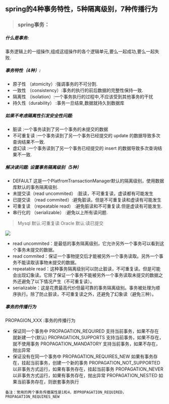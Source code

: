 ## spring的4种事务特性，5种隔离级别，7种传播行为

> ### spring事务： 

##### 什么是事务: 

​	事务逻辑上的一组操作,组成这组操作的各个逻辑单元,要么一起成功,要么一起失败.

##### 事务特性（4种）: 

- 原子性 （atomicity）:强调事务的不可分割. 
- 一致性 （consistency）:事务的执行的前后数据的完整性保持一致. 
- 隔离性 （isolation）:一个事务执行的过程中,不应该受到其他事务的干扰 
- 持久性（durability） :事务一旦结束,数据就持久到数据库

##### 如果不考虑隔离性引发安全性问题: 

- 脏读 :一个事务读到了另一个事务的未提交的数据 
- 不可重复读 :一个事务读到了另一个事务已经提交的 update 的数据导致多次查询结果不一致. 
- 虚幻读 :一个事务读到了另一个事务已经提交的 insert 的数据导致多次查询结果不一致.

##### 解决读问题: 设置事务隔离级别（5种） 

- DEFAULT 这是一个PlatfromTransactionManager默认的隔离级别，使用数据库默认的事务隔离级别. 
- 未提交读（read uncommited） :脏读，不可重复读，虚读都有可能发生 
- 已提交读 （read commited）:避免脏读。但是不可重复读和虚读有可能发生 
- 可重复读 （repeatable read） :避免脏读和不可重复读.但是虚读有可能发生. 
- 串行化的 （serializable） :避免以上所有读问题. 

> Mysql 默认:可重复读 
> Oracle 默认:读已提交

![](D:\IdeaProjects\knowledge_point\text_spring\img\隔离级别能解决的问题.png)

- read uncommited：是最低的事务隔离级别，它允许另外一个事务可以看到这个事务未提交的数据。 
- read commited：保证一个事物提交后才能被另外一个事务读取。另外一个事务不能读取该事物未提交的数据。 
- repeatable read：这种事务隔离级别可以防止脏读，不可重复读。但是可能会出现幻象读。它除了保证一个事务不能被另外一个事务读取未提交的数据之外还避免了以下情况产生（不可重复读）。 
- serializable：这是花费最高代价但最可靠的事务隔离级别。事务被处理为顺序执行。除了防止脏读，不可重复读之外，还避免了幻象读（避免三种）。

##### 事务的传播行为 

PROPAGION_XXX :事务的传播行为 

- 保证同一个事务中 
  PROPAGATION_REQUIRED 支持当前事务，如果不存在 就新建一个(默认) 
  PROPAGATION_SUPPORTS 支持当前事务，如果不存在，就不使用事务 
  PROPAGATION_MANDATORY 支持当前事务，如果不存在，抛出异常 
- 保证没有在同一个事务中 
  PROPAGATION_REQUIRES_NEW 如果有事务存在，挂起当前事务，创建一个新的事务 
  PROPAGATION_NOT_SUPPORTED 以非事务方式运行，如果有事务存在，挂起当前事务 
  PROPAGATION_NEVER 以非事务方式运行，如果有事务存在，抛出异常 
  PROPAGATION_NESTED 如果当前事务存在，则嵌套事务执行

```
备注：常用的两个事务传播属性是1和4，即PROPAGATION_REQUIRED，PROPAGATION_REQUIRES_NEW 
```

